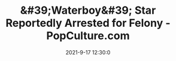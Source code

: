 ---
"title": "&amp;#39;Waterboy&amp;#39; Star Reportedly Arrested for Felony - PopCulture.com"
"date": "2021-9-17 12:30:0"
"feed_name": "GOOGLENEWSCONSTRUCTION"
"feed_website": "https://news.google.com/search?q=construction%2Bincident&hl=en-US&gl=US&ceid=US:en"
"feed_rss": "https://news.google.com/rss/search?q=construction%2Bincident&hl=en-US&gl=US&ceid=US:en"
"link": "https://popculture.com/celebrity/news/peter-dante-waterboy-reportedly-arrested-felony/"
"file": "_posts/2021-1-1-d939c6f5ed494d6b6a16849a94aa88e9541f17e5.md"
"accident": "0"
"drilling": "0"
"dead": "0"
"injured": "0"
---